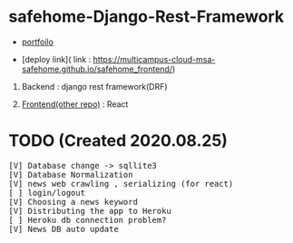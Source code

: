 # safehome-Django-Rest-Framework
- [portfoilo](https://github.com/Multicampus-Cloud-MSA-safehome/safehome_Portfolio)

- [deploy link]( link : https://multicampus-cloud-msa-safehome.github.io/safehome_frontend/)

1. Backend : django rest framework(DRF) 

2. [Frontend(other repo)](https://github.com/Cloud-MSA-edu-team-8/Multicampus_Cloud_team_8) : React<br>

# TODO (Created 2020.08.25)

<pre>
[V] Database change -> sqllite3
[V] Database Normalization
[V] news web crawling , serializing (for react)
[ ] login/logout
[V] Choosing a news keyword
[V] Distributing the app to Heroku
[ ] Heroku db connection problem?
[V] News DB auto update
</pre>
